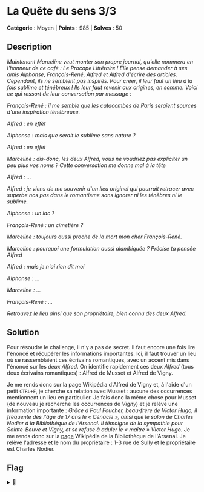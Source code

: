 # La Quête du sens 3/3

**Catégorie** : Moyen | **Points** : 985 | **Solves** : 50

## Description

*Maintenant Marceline veut monter son propre journal, qu'elle nommera en l'honneur de ce café : Le Procope Littéraire ! Elle pense demander à ses amis Alphonse, François-René, Alfred et Alfred d'écrire des articles. Cependant, ils ne semblent pas inspirés. Pour créer, il leur faut un lieu à la fois sublime et ténébreux ! Ils leur faut revenir aux origines, en somme. Voici ce qui ressort de leur conversation par message :*

*François-René : il me semble que les catacombes de Paris seraient sources d'une inspiration ténébreuse.*

*Alfred : en effet*

*Alphonse : mais que serait le sublime sans nature ?*

*Alfred : en effet*

*Marceline : dis-donc, les deux Alfred, vous ne voudriez pas expliciter un peu plus vos noms ? Cette conversation me donne mal à la tête*

*Alfred : ...*

*Alfred : je viens de me souvenir d'un lieu originel qui pourrait retracer avec superbe nos pas dans le romantisme sans ignorer ni les ténèbres ni le sublime.*

*Alphonse : un lac ?*

*François-René : un cimetière ?*

*Marceline : toujours aussi proche de la mort mon cher François-René.*

*Marceline : pourquoi une formulation aussi alambiquée ? Précise ta pensée Alfred*

*Alfred : mais je n'ai rien dit moi*

*Alphonse : ...*

*Marceline : ...*

*François-René : ...*

*Retrouvez le lieu ainsi que son propriétaire, bien connu des deux Alfred.*

## Solution

Pour résoudre le challenge, il n'y a pas de secret. Il faut encore une fois lire l'énoncé et récupérer les informations importantes. Ici, il faut trouver un lieu où se rassemblaient ces écrivains romantiques, avec un accent mis dans l'énoncé sur les *deux Alfred*. On identifie rapidement ces deux *Alfred* (tous deux écrivains romantiques) : Alfred de Musset et Alfred de Vigny.

Je me rends donc sur la page Wikipédia d'Alfred de Vigny et, à l'aide d'un petit ``CTRL+F``, je cherche sa relation avec Musset : aucune des occurrences mentionnent un lieu en particulier. Je fais donc la même chose pour Musset (de nouveau je recherche les occurrences de *Vigny*) et je relève une information importante : *Grâce à Paul Foucher, beau-frère de Victor Hugo, il fréquente dès l'âge de 17 ans le « Cénacle », ainsi que le salon de Charles Nodier à la Bibliothèque de l'Arsenal. Il témoigne de la sympathie pour Sainte-Beuve et Vigny, et se refuse à aduler le « maître » Victor Hugo.* Je me rends donc sur la [page](https://fr.wikipedia.org/wiki/Biblioth%C3%A8que_de_l%27Arsenal) Wikipédia de la Bibliothèque de l'Arsenal. Je relève l'adresse et le nom du propriétaire : 1-3 rue de Sully et le propriétaire est Charles Nodier.

## Flag

<details>
<summary>🚩</summary>

```
404CTF{3_rue_de_sully_charles_nodier}
```